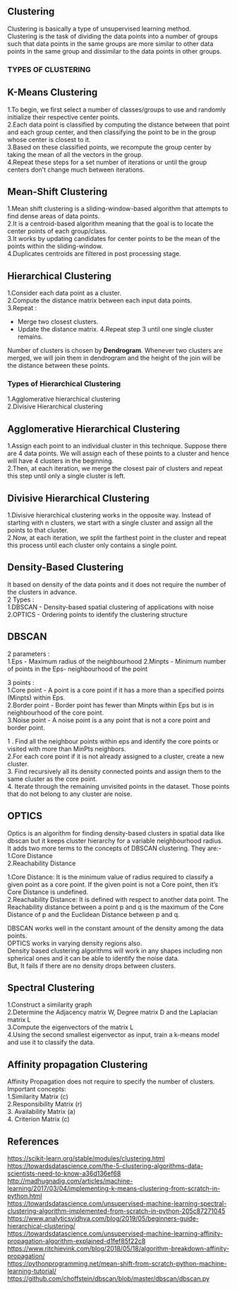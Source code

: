 ## Clustering 
Clustering is basically a type of unsupervised learning method. <br/>
Clustering is the task of dividing the data points into a number of groups such that data points in the same groups are more similar to other data points in the same group and dissimilar to the data points in other groups.

### TYPES OF CLUSTERING

## K-Means Clustering
1.To begin, we first select a number of classes/groups to use and randomly initialize their respective center points. <br/>
2.Each data point is classified by computing the distance between that point and each group center, and then classifying the point to be in the group whose center is closest to it. <br/>
3.Based on these classified points, we recompute the group center by taking the mean of all the vectors in the group. <br/>
4.Repeat these steps for a set number of iterations or until the group centers don’t change much between iterations.

## Mean-Shift Clustering 
1.Mean shift clustering is a sliding-window-based algorithm that attempts to find dense areas of data points. <br/>
2.It is a centroid-based algorithm meaning that the goal is to locate the center points of each group/class. <br/>
3.It works by updating candidates for center points to be the mean of the points within the sliding-window. <br/>
4.Duplicates centroids are filtered in post processing stage.

## Hierarchical Clustering
1.Consider each data point as a cluster. <br/>
2.Compute the distance matrix between each input data points. <br/>
3.Repeat : <br/>
- Merge two closest clusters.
- Update the distance matrix.
4.Repeat step 3 until one single cluster remains.

Number of clusters is chosen by **Dendrogram**.
Whenever two clusters are merged, we will join them in dendrogram and the height of the join will be the distance between these points.

### Types of Hierarchical Clustering
1.Agglomerative hierarchical clustering <br/>
2.Divisive Hierarchical clustering

## Agglomerative Hierarchical Clustering 
1.Assign each point to an individual cluster in this technique. Suppose there are 4 data points. We will assign each of these points to a cluster and hence will have 4 clusters in the beginning. <br/>
2.Then, at each iteration, we merge the closest pair of clusters and repeat this step until only a single cluster is left. 

## Divisive Hierarchical Clustering
1.Divisive hierarchical clustering works in the opposite way. Instead of starting with n clusters, we start with a single cluster and assign all the points to that cluster. <br/>
2.Now, at each iteration, we split the farthest point in the cluster and repeat this process until each cluster only contains a single point.

## Density-Based Clustering
It based on density of the data points and it does not require the number of the clusters in advance. <br/>
2 Types : <br/>
1.DBSCAN  - Density-based spatial clustering of applications with noise <br/>
2.OPTICS  - Ordering points to identify the clustering structure

## DBSCAN
2 parameters :  <br/>
1.Eps - Maximum radius of the neighbourhood
2.Minpts - Minimum number of points in the Eps- neighbourhood of the point

3 points : <br/>
1.Core point - A point is a core point if it has a more than a specified points (Minpts) within Eps. <br/>
2.Border point - Border point has fewer than Minpts within Eps but is in neighbourhood of the core point. <br/>
3.Noise point - A noise point is a any point that is not a core point and border point.

1 . Find all the neighbour points within eps and identify the core points or visited with more than MinPts neighbors. <br/>
2.For each core point if it is not already assigned to a cluster, create a new cluster. <br/>
3. Find recursively all its density connected points and assign them to the same cluster as the core point. <br/>
4. Iterate through the remaining unvisited points in the dataset. Those points that do not belong to any cluster are noise. 

## OPTICS
Optics is an algorithm for finding density-based clusters in spatial data like dbscan but it keeps cluster hierarchy for a variable neighbourhood radius. <br/>
It adds two more terms to the concepts of DBSCAN clustering. They are:- <br/>
1.Core Distance <br/>
2.Reachability Distance

1.Core Distance: It is the minimum value of radius required to classify a given point as a core point. If the given point is not a Core point, then it’s Core Distance is undefined. <br/>
2.Reachability Distance: It is defined with respect to another data point. The Reachability distance between a point p and q is the maximum of the Core Distance of p and the Euclidean Distance between p and q.

DBSCAN works well in the constant amount of the density among the data points. <br/>
OPTICS works in varying density regions also. <br/>
Density based clustering algorithms will work in any shapes including non spherical ones and it can be able to identify the noise data.<br/>
But, It fails if there are no density drops between clusters.

## Spectral Clustering
1.Construct a similarity graph <br/>
2.Determine the Adjacency matrix W, Degree matrix D and the Laplacian matrix L <br/>
3.Compute the eigenvectors of the matrix L <br/>
4.Using the second smallest eigenvector as input, train a k-means model and use it to classify the data.

## Affinity propagation Clustering
Affinity Propagation does not require to specify the number of clusters. <br/>
Important concepts: <br/>
1.Similarity Matrix (c) <br/>
2.Responsibility Matrix (r) <br/>
3. Availability Matrix (a) <br/>
4. Criterion Matrix (c)


## References
https://scikit-learn.org/stable/modules/clustering.html <br/>
https://towardsdatascience.com/the-5-clustering-algorithms-data-scientists-need-to-know-a36d136ef68 <br/>
http://madhugnadig.com/articles/machine-learning/2017/03/04/implementing-k-means-clustering-from-scratch-in-python.html <br/>
https://towardsdatascience.com/unsupervised-machine-learning-spectral-clustering-algorithm-implemented-from-scratch-in-python-205c87271045 <br/>
https://www.analyticsvidhya.com/blog/2019/05/beginners-guide-hierarchical-clustering/ <br/>
https://towardsdatascience.com/unsupervised-machine-learning-affinity-propagation-algorithm-explained-d1fef85f22c8 <br/>
https://www.ritchievink.com/blog/2018/05/18/algorithm-breakdown-affinity-propagation/ <br/>
https://pythonprogramming.net/mean-shift-from-scratch-python-machine-learning-tutorial/ <br/>
https://github.com/choffstein/dbscan/blob/master/dbscan/dbscan.py































